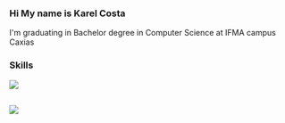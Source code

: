 ### Hi My name is Karel Costa

I'm graduating in Bachelor degree in Computer Science at IFMA campus Caxias

### Skills

<p align="left">
<div align="left">
  <a href="#">
    <img src="https://skillicons.dev/icons?i=typescript,angular,html,css,python,csharp" />
  </a>
</div>
  
  ##
 
<div>  
  <a href = "mailto:costakarel@gmail.com"><img src="https://img.shields.io/badge/-Gmail-%23333?style=for-the-badge&logo=gmail&logoColor=white" target="_blank"></a>
<!--   <a href="https://www.linkedin.com/in/kayo-vinicius-40754a219" target="_blank"><img src="https://img.shields.io/badge/-LinkedIn-%230077B5?style=for-the-badge&logo=linkedin&logoColor=white" target="_blank"></a>  -->
  
</div>

<!--
**karelcosta/karelcosta** is a ✨ _special_ ✨ repository because its `README.md` (this file) appears on your GitHub profile.

Here are some ideas to get you started:

- 🔭 I’m currently working on ...
- 🌱 I’m currently learning ...
- 👯 I’m looking to collaborate on ...
- 🤔 I’m looking for help with ...
- 💬 Ask me about ...
- 📫 How to reach me: ...
- 😄 Pronouns: ...
- ⚡ Fun fact: ...
-->
